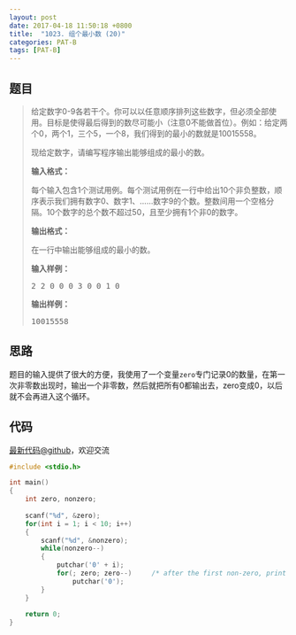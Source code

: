 ```yaml
---
layout: post
date: 2017-04-18 11:50:18 +0800
title:  "1023. 组个最小数 (20)"
categories: PAT-B
tags: [PAT-B]
---
```


## 题目

> <div id="problemContent">
> <p>
> 给定数字0-9各若干个。你可以以任意顺序排列这些数字，但必须全部使用。目标是使得最后得到的数尽可能小（注意0不能做首位）。例如：给定两个0，两个1，三个5，一个8，我们得到的最小的数就是10015558。 </p>
> <p>现给定数字，请编写程序输出能够组成的最小的数。</p>
> <p><b>
> 输入格式：
> </b></p>
> <p>每个输入包含1个测试用例。每个测试用例在一行中给出10个非负整数，顺序表示我们拥有数字0、数字1、……数字9的个数。整数间用一个空格分隔。10个数字的总个数不超过50，且至少拥有1个非0的数字。
> </p>
> <p><b>
> 输出格式：
> </b></p>
> <p>
> 在一行中输出能够组成的最小的数。
> </p>
> <b>输入样例：</b><pre>
> 2 2 0 0 0 3 0 0 1 0
> </pre>
> <b>输出样例：</b><pre>
> 10015558
> </pre>
> </div>

## 思路

题目的输入提供了很大的方便，我使用了一个变量`zero`专门记录0的数量，在第一次非零数出现时，输出一个非零数，然后就把所有0都输出去，zero变成0，以后就不会再进入这个循环。

## 代码

[最新代码@github](https://github.com/OliverLew/PAT/blob/master/PATBasic/1023.c)，欢迎交流
```c
#include <stdio.h>

int main()
{
    int zero, nonzero;
    
    scanf("%d", &zero);
    for(int i = 1; i < 10; i++)
    {
        scanf("%d", &nonzero);
        while(nonzero--)
        {
            putchar('0' + i);
            for(; zero; zero--)     /* after the first non-zero, print all the zeros */
                putchar('0');
        }
    }
    
    return 0;
}

```